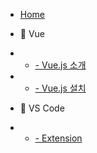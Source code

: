* [Home](/)

* 📂 Vue

* - [- Vue.js 소개](doc/../docs/2020/Vue/Vue.md)
* - [- Vue.js 설치](doc/../docs/2020/Vue/Vue_install.md)

* 📂 VS Code

* - [- Extension](docs/2020/vscode/extension.md)

